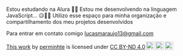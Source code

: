 Estou estudando na Alura 🤙🏼
Estou me desenvolvendo na linguagem JavaScript... 😥👌🏻
Utilizo esse espaço para minha organização e compartilhamento dos meu projetos desenvolvidos

Para entrar em contato comigo
lucasmaraujo13@gmail.com


<p xmlns:cc="http://creativecommons.org/ns#" ><a rel="cc:attributionURL" href="https://github.com/peeminyr/peeminyr">This work</a> by <a rel="cc:attributionURL dct:creator" property="cc:attributionName" href="https://peeminyr.github.io/peeminyr/">perminhte</a> is licensed under <a href="https://creativecommons.org/licenses/by-nd/4.0/?ref=chooser-v1" target="_blank" rel="license noopener noreferrer" style="display:inline-block;">CC BY-ND 4.0<img style="height:22px!important;margin-left:3px;vertical-align:text-bottom;" src="https://mirrors.creativecommons.org/presskit/icons/cc.svg?ref=chooser-v1" alt=""><img style="height:22px!important;margin-left:3px;vertical-align:text-bottom;" src="https://mirrors.creativecommons.org/presskit/icons/by.svg?ref=chooser-v1" alt=""><img style="height:22px!important;margin-left:3px;vertical-align:text-bottom;" src="https://mirrors.creativecommons.org/presskit/icons/nd.svg?ref=chooser-v1" alt=""></a></p>
